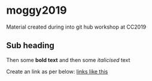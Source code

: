 # moggy2019
Material created during into git hub workshop at CC2019
## Sub heading
Then some **bold text**
and then some *italicised* text

Create an link as per below:
[links like this](https://cdh.carpentries.org/conceptual-elements.html#collaborative-lesson-design)
